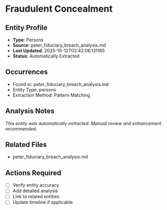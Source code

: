 # Fraudulent Concealment

## Entity Profile
- **Type**: Persons
- **Source**: peter_fiduciary_breach_analysis.md
- **Last Updated**: 2025-10-12T03:42:06.131165
- **Status**: Automatically Extracted

## Occurrences
- Found in: peter_fiduciary_breach_analysis.md
- Entity Type: persons
- Extraction Method: Pattern Matching

## Analysis Notes
*This entity was automatically extracted. Manual review and enhancement recommended.*

## Related Files
- peter_fiduciary_breach_analysis.md

## Actions Required
- [ ] Verify entity accuracy
- [ ] Add detailed analysis
- [ ] Link to related entities
- [ ] Update timeline if applicable
